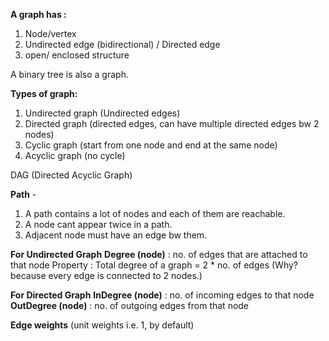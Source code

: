**A graph has :**
1. Node/vertex
2. Undirected edge (bidirectional) / Directed edge 
3. open/ enclosed structure

A binary tree is also a graph.  

**Types of graph:**
1. Undirected graph (Undirected edges)
2. Directed graph (directed edges, can have multiple directed edges bw 2 nodes)
3. Cyclic graph (start from one node and end at the same node)
4. Acyclic graph (no cycle)

DAG (Directed Acyclic Graph)

**Path** - 
1. A path contains a lot of nodes and each of them are reachable.
2. A node cant appear twice in a path.
3. Adjacent node must have an edge bw them.

**For Undirected Graph**
**Degree (node)** : no. of edges that are attached to that node 
Property : Total degree of a graph = 2 * no. of edges (Why? because every edge is connected to 2 nodes.)

**For Directed Graph**
**InDegree (node)** : no. of incoming edges to that node 
**OutDegree (node)** : no. of outgoing edges from that node 

**Edge weights** (unit weights i.e. 1, by default)
